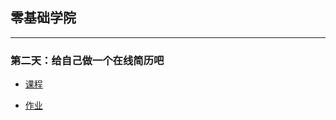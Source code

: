## 零基础学院

---

### 第二天：给自己做一个在线简历吧

* [课程](http://ife.baidu.com/course/detail/id/36)

* [作业](https://codepen.io/mt_tuanzi/pen/JvKJyW)

